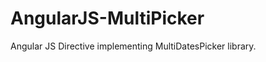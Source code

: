 AngularJS-MultiPicker
=====================

Angular JS Directive implementing MultiDatesPicker library.
